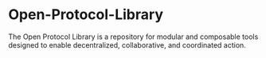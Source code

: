 # Open-Protocol-Library
The Open Protocol Library is a repository for modular and composable tools designed to enable decentralized, collaborative, and coordinated action.

